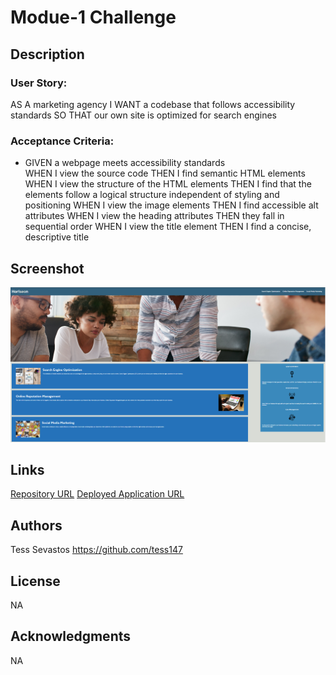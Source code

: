 # Modue-1 Challenge

## Description

### User Story:

AS A marketing agency
I WANT a codebase that follows accessibility standards
SO THAT our own site is optimized for search engines

### Acceptance Criteria:

<ul>
<li>GIVEN a webpage meets accessibility standards</li>
WHEN I view the source code
THEN I find semantic HTML elements
WHEN I view the structure of the HTML elements
THEN I find that the elements follow a logical structure independent of styling and positioning
WHEN I view the image elements
THEN I find accessible alt attributes
WHEN I view the heading attributes
THEN they fall in sequential order
WHEN I view the title element
THEN I find a concise, descriptive title
</ul>

## Screenshot

<img src="Challenge-1.png"></img>

## Links

<a href="https://github.com/tess147/Module-1">Repository URL</a>
<a href="https://tess147.github.io/Module-1/">Deployed Application URL</a>

## Authors

Tess Sevastos
https://github.com/tess147

## License

NA

## Acknowledgments

NA

